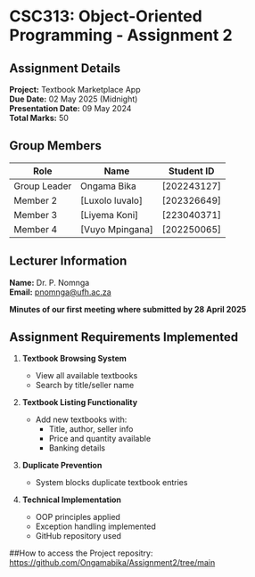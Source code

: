 # CSC313: Object-Oriented Programming - Assignment 2

##  Assignment Details
**Project:** Textbook Marketplace App  
**Due Date:** 02 May 2025 (Midnight)  
**Presentation Date:** 09 May 2024  
**Total Marks:** 50  

##  Group Members
| Role | Name | Student ID |
|------|------|------------|
| Group Leader | Ongama Bika | [202243127] |
| Member 2 | [Luxolo luvalo] | [202326649] |
| Member 3 | [Liyema Koni] | [223040371] |
| Member 4 | [Vuyo Mpingana] | [202250065] |

## Lecturer Information
**Name:** Dr. P. Nomnga  
**Email:** pnomnga@ufh.ac.za  

**Minutes of our first meeting where submitted by 28 April 2025**

## Assignment Requirements Implemented
1. **Textbook Browsing System**  
   - View all available textbooks  
   - Search by title/seller name  

2. **Textbook Listing Functionality**  
   - Add new textbooks with:  
     - Title, author, seller info  
     - Price and quantity available  
     - Banking details  

3. **Duplicate Prevention**  
   - System blocks duplicate textbook entries  

4. **Technical Implementation**  
   - OOP principles applied  
   - Exception handling implemented  
   - GitHub repository used

##How to access the Project
repositry: https://github.com/Ongamabika/Assignment2/tree/main
